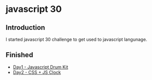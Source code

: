 # javascript 30

## Introduction
I started javascript 30 challenge to get used to javascript langunage.

## Finished 
 - [Day1 - Javascript Drum Kit](https://github.com/hkparkjs/javascript-30/tree/main/day1%20-%20javascript%20drum%20kit)
 - [Day2 - CSS + JS Clock](https://github.com/hkparkjs/javascript-30/tree/main/day2%20-%20CSS%20%2B%20JS%20Clock)